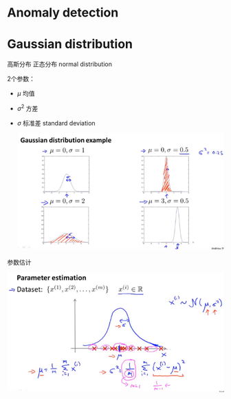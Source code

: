 # Anomaly detection

# Gaussian distribution

高斯分布 正态分布 normal distribution

2个参数：

* $\mu$ 均值

* $\sigma^2$ 方差

* $\sigma$ 标准差  standard deviation

  ![1620956786236](..\image\1620956786236.png)

  

参数估计

![1620957082282](..\image\1620957082282.png)










